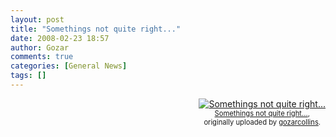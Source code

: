 ```yaml
---
layout: post
title: "Somethings not quite right..."
date: 2008-02-23 18:57
author: Gozar
comments: true
categories: [General News]
tags: []
---
```

<style type="text/css">
.flickr-photo { }
.flickr-frame {	float: right; text-align: center; margin-left: 15px; margin-bottom: 15px; }
.flickr-caption { font-size: 0.8em; margin-top: 0px; }
</style>

<div class="flickr-frame">
	<a href="http://www.flickr.com/photos/10534586@N00/2287118580/" title="photo sharing"><img src="http://farm3.static.flickr.com/2007/2287118580_bfc5dfbec9_m.jpg" class="flickr-photo" alt="Somethings not quite right..." /></a><br />
	<span class="flickr-caption">
		<a href="http://www.flickr.com/photos/10534586@N00/2287118580/">Somethings not quite right...</a>,<br /> originally uploaded by <a href="http://www.flickr.com/people/10534586@N00/">gozarcollins</a>.
	</span>
</div>

<br clear="all" />
